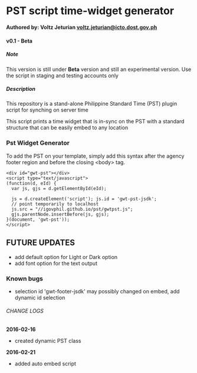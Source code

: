 # PST script time-widget generator
**Authored by: Voltz Jeturian voltz.jeturian@icto.dost.gov.ph**

#### v0.1 - Beta

##### Note
This version is still under **Beta** version and still an experimental version. Use the script in staging and testing accounts only

##### Description
This repository is a stand-alone Philippine Standard Time (PST) plugin script for synching on server time

This script prints a time widget that is in-sync on the PST with a standard structure that can be easily embed to any location

### Pst Widget Generator
To add the PST on your template, simply add this syntax after the agency footer region and before the closing &lt;body&gt; tag.

```
<div id="gwt-pst"></div>
<script type="text/javascript">
(function(d, eId) {
  var js, gjs = d.getElementById(eId);

  js = d.createElement('script'); js.id = 'gwt-pst-jsdk';
  // point temporarily to localhost
  js.src = "//igovphil.github.io/pst/gwtpst.js";
  gjs.parentNode.insertBefore(js, gjs);
}(document, 'gwt-pst'));
</script>
```

## FUTURE UPDATES
- add default option for Light or Dark option
- add font option for the text output

### Known bugs
- selection id 'gwt-footer-jsdk' may possibly changed on embed, add dynamic id selection

###### CHANGE LOGS
**2016-02-16**
- created dynamic PST class

**2016-02-21**
- added auto embed script
